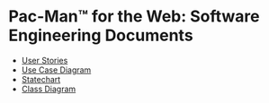 [user-stories]: https://github.com/0x326/miami-university-cse-201-group-project-materials/blob/master/User%20Stories.rst
[use-case-diagram]: https://www.draw.io/?lightbox=1#Uhttps%3A%2F%2Fraw.githubusercontent.com%2F0x326%2Fmiami-university-cse-201-group-project-materials%2Fmaster%2FUse%2520Case%2520Diagram.xml
[statechart]: https://www.draw.io/?lightbox=1#Uhttps%3A%2F%2Fraw.githubusercontent.com%2F0x326%2Fmiami-university-cse-201-group-project-materials%2Fmaster%2FStatechart.xml
[class-diagram]: https://www.draw.io/?lightbox=1#Uhttps%3A%2F%2Fraw.githubusercontent.com%2F0x326%2Fmiami-university-cse-201-group-project-materials%2Fmaster%2FUML%2520Class%2520Diagram.xml

# Pac-Man™ for the Web: Software Engineering Documents

- [User Stories][user-stories]
- [Use Case Diagram][use-case-diagram]
- [Statechart][statechart]
- [Class Diagram][class-diagram]
